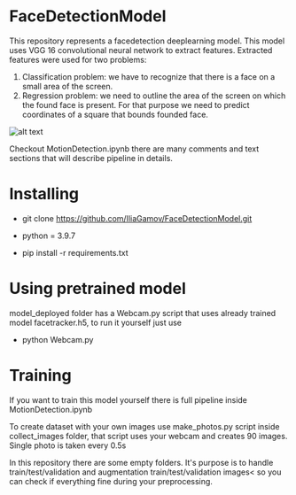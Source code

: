 # FaceDetectionModel
This repository represents a facedetection deeplearning model.
This model uses VGG 16 convolutional neural network to extract features. Extracted features were used for two problems:

  1) Classification problem: we have to recognize that there is a face on a small area of the screen. 
  2) Regression problem: we need to outline the area of the screen on which the found face is present. For that purpose we need to predict coordinates of a square that bounds founded face.

![alt text](https://github.com/IliaGamov/FaceDetectionModel/blob/main/readme_images/facedetection.PNG?raw=true)

Checkout MotionDetection.ipynb there are many comments and text sections that will describe pipeline in details.

# Installing

- git clone https://github.com/IliaGamov/FaceDetectionModel.git

- python = 3.9.7

- pip install -r requirements.txt

# Using pretrained model
model_deployed folder has a Webcam.py script that uses already trained model facetracker.h5, to run it yourself just use 

- python Webcam.py 

# Training
If you want to train this model yourself there is full pipeline inside MotionDetection.ipynb

To create dataset with your own images use make_photos.py script inside collect_images folder, that script uses your webcam and creates 90 images. Single photo is taken every 0.5s

In this repository there are some empty folders. It's purpose is to handle train/test/validation and augmentation train/test/validation images< so you can check if everything fine during your preprocessing.



